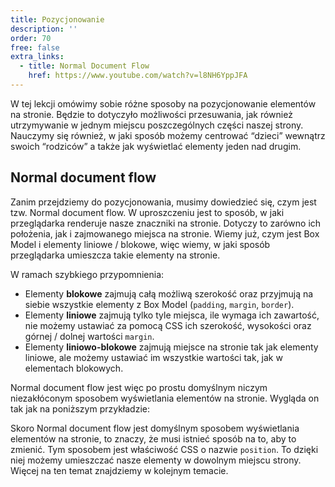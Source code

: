 ```yaml
---
title: Pozycjonowanie
description: ''
order: 70
free: false
extra_links:
  - title: Normal Document Flow
    href: https://www.youtube.com/watch?v=l8NH6YppJFA
---
```


<script>
	import Codepen from "$lib/components/ui/Codepen.svelte";
</script>

W tej lekcji omówimy sobie różne sposoby na pozycjonowanie elementów na stronie. Będzie to dotyczyło możliwości przesuwania, jak również utrzymywanie w jednym miejscu poszczególnych części naszej strony. Nauczymy się również, w jaki sposób możemy centrować “dzieci” wewnątrz swoich “rodziców” a także jak wyświetlać elementy jeden nad drugim.

## Normal document flow

Zanim przejdziemy do pozycjonowania, musimy dowiedzieć się, czym jest tzw. Normal document flow. W uproszczeniu jest to sposób, w jaki przeglądarka renderuje nasze znaczniki na stronie. Dotyczy to zarówno ich położenia, jak i zajmowanego miejsca na stronie. Wiemy już, czym jest Box Model i elementy liniowe / blokowe, więc wiemy, w jaki sposób przeglądarka umieszcza takie elementy na stronie.

W ramach szybkiego przypomnienia:

- Elementy **blokowe** zajmują całą możliwą szerokość oraz przyjmują na siebie wszystkie elementy z Box Model (`padding`, `margin`, `border`).
- Elementy **liniowe** zajmują tylko tyle miejsca, ile wymaga ich zawartość, nie możemy ustawiać za pomocą CSS ich szerokość, wysokości oraz górnej / dolnej wartości `margin`.
- Elementy **liniowo-blokowe** zajmują miejsce na stronie tak jak elementy liniowe, ale możemy ustawiać im wszystkie wartości tak, jak w elementach blokowych.

Normal document flow jest więc po prostu domyślnym niczym niezakłóconym sposobem wyświetlania elementów na stronie. Wygląda on tak jak na poniższym przykładzie:

<Codepen id="mdaQpVO" />

Skoro Normal document flow jest domyślnym sposobem wyświetlania elementów na stronie, to znaczy, że musi istnieć sposób na to, aby to zmienić. Tym sposobem jest właściwość CSS o nazwie `position`. To dzięki niej możemy umieszczać nasze elementy w dowolnym miejscu strony. Więcej na ten temat znajdziemy w kolejnym temacie.
